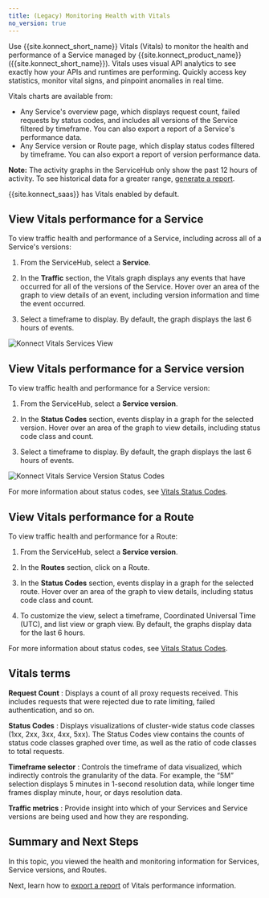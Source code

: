```yaml
---
title: (Legacy) Monitoring Health with Vitals
no_version: true
---
```

<!-- vale off -->
Use {{site.konnect_short_name}} Vitals (Vitals) to monitor the health and
performance of a Service managed by {{site.konnect_product_name}}
({{site.konnect_short_name}}). Vitals uses visual API analytics to see exactly
how your APIs and runtimes are performing. Quickly access key statistics,
monitor vital signs, and pinpoint anomalies in real time.

Vitals charts are available from:
* Any Service's overview page, which displays request count, failed requests by
status codes, and includes all versions of the Service filtered by timeframe.
You can also export a report of a Service's
performance data.
* Any Service version or Route page, which display status codes filtered by
timeframe. You can also export a report of version performance data.

<div class="alert alert-ee blue">
<b>Note:</b> The activity graphs in the ServiceHub only show the past 12 hours
of activity. To see historical data for a greater range,
<a href="/konnect/legacy/vitals/generate-reports">generate a report</a>.
</div>

{{site.konnect_saas}} has Vitals enabled by default.

## View Vitals performance for a Service

To view traffic health and performance of a Service, including across all of a
Service's versions:

1. From the ServiceHub, select a **Service**.

2. In the **Traffic** section, the Vitals graph displays any events that have
occurred for all of the versions of the Service. Hover over an area of the
graph to view details of an event, including version information and time the
event occurred.

3. Select a timeframe to display. By default, the graph displays the last
6 hours of events.

![Konnect Vitals Services View](/assets/images/docs/konnect/konnect-vitals-services.png)


## View Vitals performance for a Service version

To view traffic health and performance for a Service version:

1. From the ServiceHub, select a **Service version**.

2. In the **Status Codes** section, events display in a graph for the selected
version. Hover over an area of the graph to view details, including status code
class and count.

3. Select a timeframe to display. By default, the graph displays the last 6
hours of events.

![Konnect Vitals Service Version Status Codes](/assets/images/docs/konnect/konnect-vitals-status-codes.png)

For more information about status codes, see
[Vitals Status Codes](/gateway/latest/vitals/vitals-metrics/#status-codes).


## View Vitals performance for a Route

To view traffic health and performance for a Route:

1. From the ServiceHub, select a **Service version**.

2. In the **Routes** section, click on a Route.

4. In the **Status Codes** section, events display in a graph for the selected
route. Hover over an area of the graph to view details, including status code
class and count.

5. To customize the view, select a timeframe, Coordinated Universal Time (UTC),
and list view or graph view. By default, the graphs display data for the last 6
hours.

For more information about status codes, see
[Vitals Status Codes](/gateway/latest/vitals/vitals-metrics/#status-codes).


## Vitals terms

**Request Count**
: Displays a count of all proxy requests received. This includes requests that
were rejected due to rate limiting, failed authentication, and so on.

**Status Codes**
: Displays visualizations of cluster-wide status code classes (1xx, 2xx, 3xx,
  4xx, 5xx). The Status Codes view contains the counts of status code classes
  graphed over time, as well as the ratio of code classes to total requests.

**Timeframe selector**
: Controls the timeframe of data visualized, which indirectly controls the
granularity of the data. For example, the “5M” selection displays 5 minutes in
1-second resolution data, while longer time frames display minute, hour, or
days resolution data.

**Traffic metrics**
: Provide insight into which of your Services and Service versions are being
used and how they are responding.


## Summary and Next Steps

In this topic, you viewed the health and monitoring information for
Services, Service versions, and Routes.

Next, learn how to [export a report](/konnect/legacy/vitals/generate-reports) of Vitals performance information.
